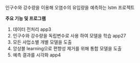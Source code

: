 인구수와 강수량을 이용해 오염수의 유입량을 예측하는 lstm 프로젝트

**주요 기능 및 프로그램**
1. 데이터 전처리 app3
2. 인구수와 강수량을 독립변수로 사용 하여 모델을 학습 app27
3. 모든 사업소별 개별 모델을 도출
4. 앙상블 learning으로 편향성 제거를 위해 통합 모델을 도출
5. 예측 결과를 시각화 app4
